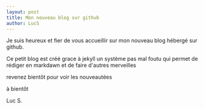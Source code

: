 ```yaml
---
layout: post
title: Mon nouveau blog sur github
author: LucS
---
```



Je suis heureux et fier de vous accueillir sur mon nouveau blog hébergé sur github.

Ce petit blog  est créé grace à jekyll un système  pas mal foutu qui permet de  rédiger en markdawn et de faire d'autres merveilles

revenez bientôt pour  voir les nouveautées

à  bientôt

Luc S.